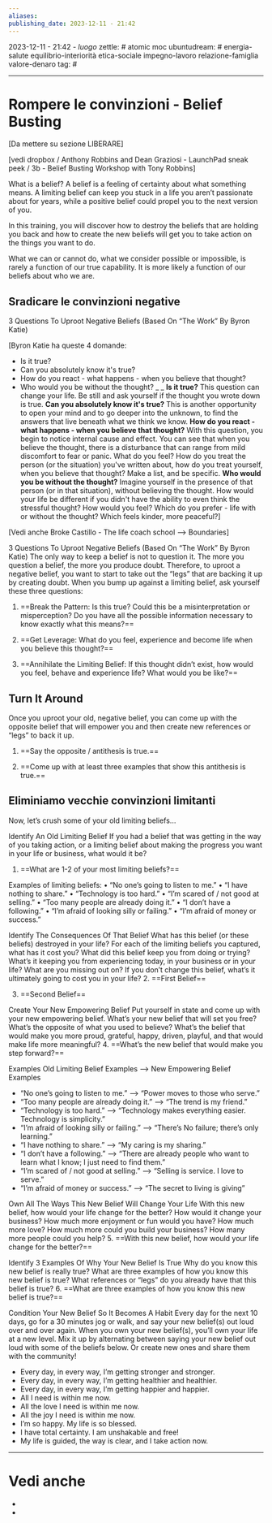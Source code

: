 ```yaml
---
aliases: 
publishing_date: 2023-12-11 - 21:42
---
```

2023-12-11 - 21:42 - *luogo*
zettle: # atomic moc
ubuntudream: # energia-salute equilibrio-interiorità etica-sociale impegno-lavoro relazione-famiglia valore-denaro 
tag: #

---
# Rompere le convinzioni - Belief Busting

[Da mettere su sezione LIBERARE]

[vedi dropbox / Anthony Robbins and Dean Graziosi - LaunchPad sneak peek / 3b - Belief Busting Workshop with Tony Robbins]

What is a belief? A belief is a feeling of certainty about what something means. A limiting belief can keep you stuck in a life you aren’t passionate about for years, while a positive belief could propel you to the next version of you. 

In this training, you will discover how to destroy the beliefs that are holding you back and how to create the new beliefs will get you to take action on the things you want to do.

What we can or cannot do, what we consider possible or impossible, is rarely a function of our true capability. It is more likely a function of our beliefs about who we are.


## Sradicare le convinzioni negative
3 Questions To Uproot Negative Beliefs (Based On “The Work” By Byron Katie)

[Byron Katie ha queste 4 domande:
- Is it true?
- Can you absolutely know it's true?
- How do you react - what happens - when you believe that thought?
- Who would you be without the thought?
_ _
**Is it true?**
	This question can change your life. Be still and ask yourself if the thought you wrote down is true.
**Can you absolutely know it's true?**
	This is another opportunity to open your mind and to go deeper into the unknown, to find the answers that live beneath what we think we know.
**How do you react - what happens - when you believe that thought?**
	With this question, you begin to notice internal cause and effect. You can see that when you believe the thought, there is a disturbance that can range from mild discomfort to fear or panic. What do you feel? How do you treat the person (or the situation) you've written about, how do you treat yourself, when you believe that thought? Make a list, and be specific. 
**Who would you be without the thought?**
	Imagine yourself in the presence of that person (or in that situation), without believing the thought. How would your life be different if you didn't have the ability to even think the stressful thought? How would you feel? Which do you prefer - life with or without the thought? Which feels kinder, more peaceful?]

[Vedi anche Broke Castillo - The life coach school --> Boundaries]

3 Questions To Uproot Negative Beliefs (Based On “The Work” By Byron Katie)
The only way to keep a belief is not to question it. The more you question a belief, the more you produce doubt. Therefore, to uproot a negative belief, you want to start to take out the “legs” that are backing it up by creating doubt.
When you bump up against a limiting belief, ask yourself these three questions:

1. ==Break the Pattern: Is this true? Could this be a misinterpretation or misperception? 
     Do you have all the possible information necessary to know exactly what this means?==
     
2. ==Get Leverage: What do you feel, experience and become life when you believe this thought?==
   
3. ==Annihilate the Limiting Belief: If this thought didn’t exist, how would you feel, behave and experience life? What would you be like?==


## Turn It Around
Once you uproot your old, negative belief, you can come up with the opposite belief that will empower you and then create new references or “legs” to back it up.

1. ==Say the opposite / antithesis is true.==

2. ==Come up with at least three examples that show this antithesis is true.==


## Eliminiamo vecchie convinzioni limitanti
Now, let’s crush some of your old limiting beliefs...

Identify An Old Limiting Belief
If you had a belief that was getting in the way of you taking action, or a limiting belief about making the progress you want in your life or business, what would it be? 
1. ==What are 1-2 of your most limiting beliefs?==

Examples of limiting beliefs:
• “No one’s going to listen to me.”
• “I have nothing to share.”
• “Technology is too hard.”
• “I’m scared of / not good at selling.”
• “Too many people are already doing it.”
• “I don’t have a following.”
• “I’m afraid of looking silly or failing.”
• “I’m afraid of money or success.”

Identify The Consequences Of That Belief
What has this belief (or these beliefs) destroyed in your life? For each of the limiting beliefs you captured, what has it cost you? What did this belief keep you from doing or trying? What’s it keeping you from experiencing today, in your business or in your life? What are you missing out on? If you don’t change this belief, what’s it ultimately going to cost you in your life?
2. ==First Belief==

3. ==Second Belief==


Create Your New Empowering Belief
Put yourself in state and come up with your new empowering belief. What’s your new belief that will set you free? What’s the opposite of what you used to believe? What’s the belief that would make you more proud, grateful, happy, driven, playful, and that would make life more meaningful? 
4. ==What’s the new belief that would make you step forward?==

Examples
Old Limiting Belief Examples --> New Empowering Belief Examples
- “No one’s going to listen to me.” --> “Power moves to those who serve.”
- “Too many people are already doing it.” --> “The trend is my friend.”
- “Technology is too hard.” --> “Technology makes everything easier. Technology is simplicity.”
- “I’m afraid of looking silly or failing.” --> “There’s No failure; there’s only learning.”
- “I have nothing to share.” --> “My caring is my sharing.”
- “I don’t have a following.” --> “There are already people who want to learn what I know; I just need to find them.”
- “I’m scared of / not good at selling.” --> “Selling is service. I love to serve.”
- “I’m afraid of money or success.” --> “The secret to living is giving”


Own All The Ways This New Belief Will Change Your Life
With this new belief, how would your life change for the better? How would it change your business? How much more enjoyment or fun would you have? How much more love? How much more could you build your business? How many more people could you help?
5. ==With this new belief, how would your life change for the better?==


Identify 3 Examples Of Why Your New Belief Is True
Why do you know this new belief is really true? What are three examples of how you know this new belief is true? What references or “legs” do you already have that this belief is true?
6. ==What are three examples of how you know this new belief is true?==


Condition Your New Belief So It Becomes A Habit
Every day for the next 10 days, go for a 30 minutes jog or walk, and say your new belief(s) out loud over and over again. When you own your new belief(s), you’ll own your life at a new level.
Mix it up by alternating between saying your new belief out loud with some of the beliefs below. Or create new ones and share them with the community!

- Every day, in every way, I’m getting stronger and stronger.
- Every day, in every way, I’m getting healthier and healthier.
- Every day, in every way, I’m getting happier and happier.
- All I need is within me now.
- All the love I need is within me now.
- All the joy I need is within me now.
- I’m so happy. My life is so blessed.
- I have total certainty. I am unshakable and free!
- My life is guided, the way is clear, and I take action now.




---
# Vedi anche
- 
- 